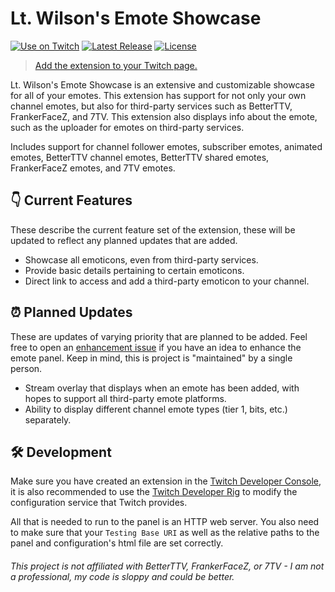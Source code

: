 # Lt. Wilson's Emote Showcase 
[![Use on Twitch](https://img.shields.io/badge/Extension-On%20Twitch-blueviolet?style=for-the-badge)](https://dashboard.twitch.tv/extensions/z74n08zmes3d4urpt7xvri40ayu8xl) [![Latest Release](https://img.shields.io/github/v/release/rcwdev/emote-showcase?style=for-the-badge)](https://github.com/rcwdev/emote-showcase/releases) [![License](https://img.shields.io/github/license/rcwdev/emote-showcase?style=for-the-badge)](./LICENSE)

> [Add the extension to your Twitch page.](https://dashboard.twitch.tv/extensions/z74n08zmes3d4urpt7xvri40ayu8xl)

Lt. Wilson's Emote Showcase is an extensive and customizable showcase for all of your emotes. This extension has support for not only your own channel emotes, but also for third-party services such as BetterTTV, FrankerFaceZ, and 7TV. This extension also displays info about the emote, such as the uploader for emotes on third-party services.

Includes support for channel follower emotes, subscriber emotes, animated emotes, BetterTTV channel emotes, BetterTTV shared emotes, FrankerFaceZ emotes, and 7TV emotes.

## 👇 Current Features

These describe the current feature set of the extension, these will be updated to reflect any planned updates that are added.

- Showcase all emoticons, even from third-party services.
- Provide basic details pertaining to certain emoticons.
- Direct link to access and add a third-party emoticon to your channel.

## ⏰ Planned Updates

These are updates of varying priority that are planned to be added. Feel free to open an [enhancement issue](https://github.com/rcwdev/emote-showcase/issues) if you have an idea to enhance the emote panel. Keep in mind, this is project is "maintained" by a single person.

- Stream overlay that displays when an emote has been added, with hopes to support all third-party emote platforms.
- Ability to display different channel emote types (tier 1, bits, etc.) separately.

## 🛠️ Development

Make sure you have created an extension in the [Twitch Developer Console](https://dev.twitch.tv/console), it is also recommended to use the [Twitch Developer Rig](https://dev.twitch.tv/docs/extensions/rig) to modify the configuration service that Twitch provides.

All that is needed to run to the panel is an HTTP web server. You also need to make sure that your `Testing Base URI` as well as the relative paths to the panel and configuration's html file are set correctly.

###### This project is not affiliated with BetterTTV, FrankerFaceZ, or 7TV - I am not a professional, my code is sloppy and could be better.